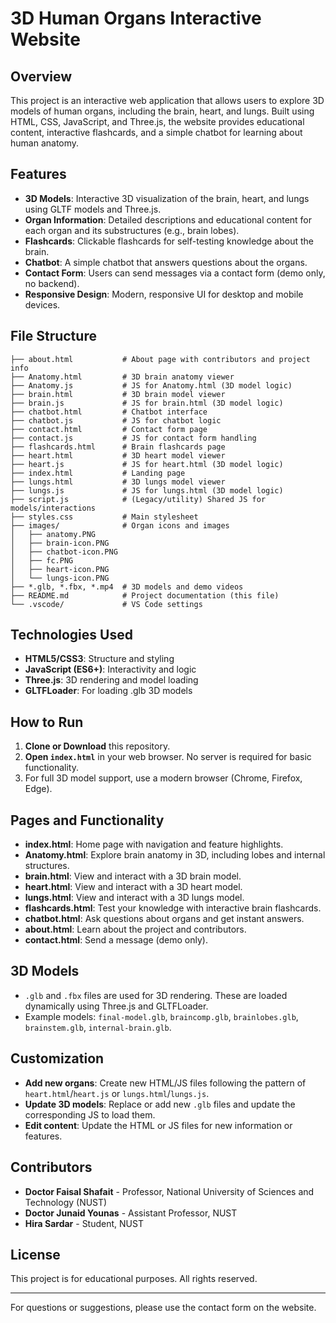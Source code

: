 # 3D Human Organs Interactive Website

## Overview
This project is an interactive web application that allows users to explore 3D models of human organs, including the brain, heart, and lungs. Built using HTML, CSS, JavaScript, and Three.js, the website provides educational content, interactive flashcards, and a simple chatbot for learning about human anatomy.

## Features
- **3D Models**: Interactive 3D visualization of the brain, heart, and lungs using GLTF models and Three.js.
- **Organ Information**: Detailed descriptions and educational content for each organ and its substructures (e.g., brain lobes).
- **Flashcards**: Clickable flashcards for self-testing knowledge about the brain.
- **Chatbot**: A simple chatbot that answers questions about the organs.
- **Contact Form**: Users can send messages via a contact form (demo only, no backend).
- **Responsive Design**: Modern, responsive UI for desktop and mobile devices.

## File Structure
```
├── about.html           # About page with contributors and project info
├── Anatomy.html         # 3D brain anatomy viewer
├── Anatomy.js           # JS for Anatomy.html (3D model logic)
├── brain.html           # 3D brain model viewer
├── brain.js             # JS for brain.html (3D model logic)
├── chatbot.html         # Chatbot interface
├── chatbot.js           # JS for chatbot logic
├── contact.html         # Contact form page
├── contact.js           # JS for contact form handling
├── flashcards.html      # Brain flashcards page
├── heart.html           # 3D heart model viewer
├── heart.js             # JS for heart.html (3D model logic)
├── index.html           # Landing page
├── lungs.html           # 3D lungs model viewer
├── lungs.js             # JS for lungs.html (3D model logic)
├── script.js            # (Legacy/utility) Shared JS for models/interactions
├── styles.css           # Main stylesheet
├── images/              # Organ icons and images
│   ├── anatomy.PNG
│   ├── brain-icon.PNG
│   ├── chatbot-icon.PNG
│   ├── fc.PNG
│   ├── heart-icon.PNG
│   └── lungs-icon.PNG
├── *.glb, *.fbx, *.mp4  # 3D models and demo videos
├── README.md            # Project documentation (this file)
└── .vscode/             # VS Code settings
```

## Technologies Used
- **HTML5/CSS3**: Structure and styling
- **JavaScript (ES6+)**: Interactivity and logic
- **Three.js**: 3D rendering and model loading
- **GLTFLoader**: For loading .glb 3D models

## How to Run
1. **Clone or Download** this repository.
2. **Open `index.html`** in your web browser. No server is required for basic functionality.
3. For full 3D model support, use a modern browser (Chrome, Firefox, Edge).

## Pages and Functionality
- **index.html**: Home page with navigation and feature highlights.
- **Anatomy.html**: Explore brain anatomy in 3D, including lobes and internal structures.
- **brain.html**: View and interact with a 3D brain model.
- **heart.html**: View and interact with a 3D heart model.
- **lungs.html**: View and interact with a 3D lungs model.
- **flashcards.html**: Test your knowledge with interactive brain flashcards.
- **chatbot.html**: Ask questions about organs and get instant answers.
- **about.html**: Learn about the project and contributors.
- **contact.html**: Send a message (demo only).

## 3D Models
- `.glb` and `.fbx` files are used for 3D rendering. These are loaded dynamically using Three.js and GLTFLoader.
- Example models: `final-model.glb`, `braincomp.glb`, `brainlobes.glb`, `brainstem.glb`, `internal-brain.glb`.

## Customization
- **Add new organs**: Create new HTML/JS files following the pattern of `heart.html`/`heart.js` or `lungs.html`/`lungs.js`.
- **Update 3D models**: Replace or add new `.glb` files and update the corresponding JS to load them.
- **Edit content**: Update the HTML or JS files for new information or features.

## Contributors
- **Doctor Faisal Shafait** - Professor, National University of Sciences and Technology (NUST)
- **Doctor Junaid Younas** - Assistant Professor, NUST
- **Hira Sardar** - Student, NUST

## License
This project is for educational purposes. All rights reserved.

---
For questions or suggestions, please use the contact form on the website.